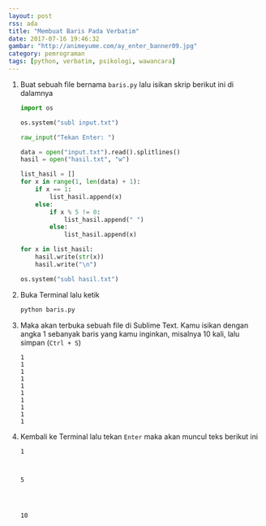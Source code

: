 ```yaml
---
layout: post
rss: ada
title: "Membuat Baris Pada Verbatim"
date: 2017-07-16 19:46:32
gambar: "http://animeyume.com/ay_enter_banner09.jpg"
category: pemrograman
tags: [python, verbatim, psikologi, wawancara]
---
```


1. Buat sebuah file bernama `baris.py` lalu isikan skrip berikut ini di dalamnya

    ```python
    import os

    os.system("subl input.txt")

    raw_input("Tekan Enter: ")

    data = open("input.txt").read().splitlines()
    hasil = open("hasil.txt", "w")

    list_hasil = []
    for x in range(1, len(data) + 1):
        if x == 1:
            list_hasil.append(x)
        else:
            if x % 5 != 0:
                list_hasil.append(" ")
            else:
                list_hasil.append(x)

    for x in list_hasil:
        hasil.write(str(x))
        hasil.write("\n")

    os.system("subl hasil.txt")
    ```

2. Buka Terminal lalu ketik

    ```bash
    python baris.py
    ```

3. Maka akan terbuka sebuah file di Sublime Text. Kamu isikan dengan angka 1 sebanyak baris yang kamu inginkan, misalnya 10 kali, lalu simpan (`Ctrl + S`)

    ```
    1
    1
    1
    1
    1
    1
    1
    1
    1
    1
    ```

4. Kembali ke Terminal lalu tekan `Enter` maka akan muncul teks berikut ini

    ```
    1
     
     
     
    5
     
     
     
     
    10
    ```

